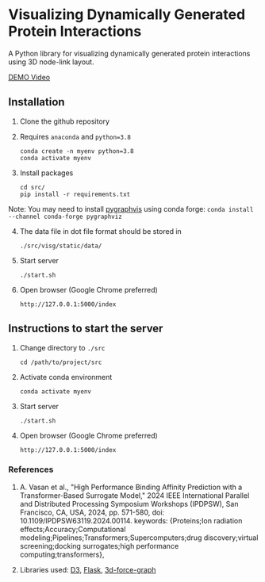 # Visualizing Dynamically Generated Protein Interactions

A Python library for visualizing dynamically generated protein interactions using 3D node-link layout.

[DEMO Video](https://drive.google.com/file/d/1asdQyc7OI6UoSYfjNL5yBujIoi59XTUy/view?usp=sharing)

## Installation

1. Clone the github repository


2. Requires `anaconda` and `python=3.8`

   ```
   conda create -n myenv python=3.8
   conda activate myenv
   ```
3. Install packages
    ```
    cd src/
    pip install -r requirements.txt
    ```
Note: You may need to install [pygraphvis](https://pygraphviz.github.io/documentation/stable/install.html) using conda forge:
`conda install --channel conda-forge pygraphviz`

4. The data file in dot file format should be stored in
   ```
   ./src/visg/static/data/
   ```

5. Start server
   ```
   ./start.sh
   ```

6. Open browser (Google Chrome preferred)
    ```angular2html
    http://127.0.0.1:5000/index
    ```


## Instructions to start the server

1. Change directory to `./src`

   ```
   cd /path/to/project/src
   ```

2. Activate conda environment

   ```
   conda activate myenv
   ```

3. Start server
   ```
   ./start.sh
   ```

4. Open browser (Google Chrome preferred)
    ```angular2html
    http://127.0.0.1:5000/index
    ```


### References 
1. A. Vasan et al., "High Performance Binding Affinity Prediction with a Transformer-Based Surrogate Model," 2024 IEEE International Parallel and Distributed Processing Symposium Workshops (IPDPSW), San Francisco, CA, USA, 2024, pp. 571-580, doi: 10.1109/IPDPSW63119.2024.00114. keywords: {Proteins;Ion radiation effects;Accuracy;Computational modeling;Pipelines;Transformers;Supercomputers;drug discovery;virtual screening;docking surrogates;high performance computing;transformers},

2. Libraries used: [D3](https://d3js.org), [Flask](https://flask.palletsprojects.com/en/stable/),  [3d-force-graph](https://github.com/vasturiano/3d-force-graph?tab=readme-ov-file)
   
